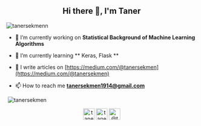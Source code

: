 
<h2 align="center">Hi there 👋, I'm Taner</h1>

<p align="left"> <img src="https://komarev.com/ghpvc/?username=tanersekmenn" alt="tanersekmenn" /> </p>

- 🔭 I’m currently working on **Statistical Background of Machine Learning Algorithms**

- 🌱 I’m currently learning ** Keras, Flask **

- 📝 I write articles on [https://medium.com/@tanersekmen](https://medium.com/@tanersekmen)

- 📫 How to reach me **tanersekmen1914@gmail.com**




<p>&nbsp;<img align="center" src="https://github-readme-stats.vercel.app/api?username=tanersekmen&show_icons=true" alt="tanersekmen" /></p>




<p align="center">
<a href="https://twitter.com/TanerSekmenn" target="blank"><img align="center" src="https://cdn.jsdelivr.net/npm/simple-icons@3.0.1/icons/twitter.svg" alt="tanersekmen" height="30" width="30" /></a>
<a href="https://kaggle.com/tanersekmen" target="blank"><img align="center" src="https://cdn.jsdelivr.net/npm/simple-icons@3.0.1/icons/kaggle.svg" alt="tanersekmen" height="30" width="30" /></a>
<a href="https://medium.com/@tanersekmen" target="blank"><img align="center" src="https://cdn.jsdelivr.net/npm/simple-icons@3.0.1/icons/medium.svg" alt="@tanersekmen" height="30" width="30" /></a>
</p>


